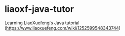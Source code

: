 # liaoxf-java-tutor
Learning LiaoXuefeng's Java tutorial (https://www.liaoxuefeng.com/wiki/1252599548343744)
